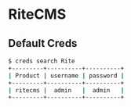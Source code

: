 # RiteCMS

## Default Creds

```bash
$ creds search Rite
+---------+----------+----------+
| Product | username | password |
+---------+----------+----------+
| ritecms |  admin   |  admin   |
+---------+----------+----------+
```
